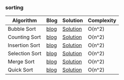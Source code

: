 ### sorting
| Algorithm | Blog | Solution | Complexity
|--------------------------------------------------------------------------------------------------------------|--------------------------------------------------------------------------------------------------------------------------------------------|--------------------------------------------------------------------------------------------------------------------------------------------|--------------------------------------------------------------------------------------------------------------------------------------------|
| Bubble Sort | [blog](https://en.wikipedia.org/wiki/Bubble_sort) | [Solution](https://github.com/Geek-a-Byte/cp-algo-implementation/blob/master/sorting/bubble_sort.cpp) | O(n^2)
| Counting Sort | [blog](https://en.wikipedia.org/wiki/Bubble_sort) | [Solution](https://github.com/Geek-a-Byte/cp-algo-implementation/blob/master/sorting/bubble_sort.cpp) | O(n^2)
| Insertion Sort | [blog](https://en.wikipedia.org/wiki/Bubble_sort) | [Solution](https://github.com/Geek-a-Byte/cp-algo-implementation/blob/master/sorting/bubble_sort.cpp) | O(n^2)
| Selection Sort | [blog](https://en.wikipedia.org/wiki/Bubble_sort) | [Solution](https://github.com/Geek-a-Byte/cp-algo-implementation/blob/master/sorting/bubble_sort.cpp) | O(n^2)
| Merge Sort | [blog](https://en.wikipedia.org/wiki/Bubble_sort) | [Solution](https://github.com/Geek-a-Byte/cp-algo-implementation/blob/master/sorting/bubble_sort.cpp) | O(n^2)
| Quick Sort | [blog](https://en.wikipedia.org/wiki/Bubble_sort) | [Solution](https://github.com/Geek-a-Byte/cp-algo-implementation/blob/master/sorting/bubble_sort.cpp) | O(n^2)




<br/>
